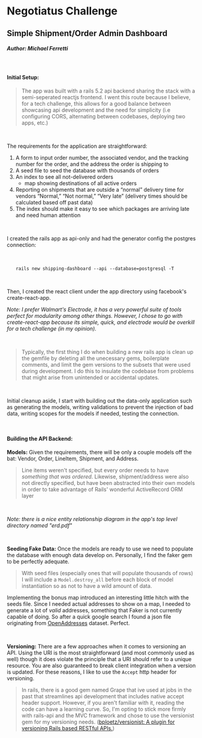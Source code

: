 # Negotiatus Challenge
## Simple Shipment/Order Admin Dashboard
##### Author: Michael Ferretti

<br />

#### Initial Setup:

>The app was built with a rails 5.2 api backend sharing the stack with a semi-seperated reactjs frontend. I went this route because I believe, for a tech challenge, this allows for a good balance between showcasing api development and the need for simplicity (i.e configuring CORS, alternating between codebases, deploying two apps, etc.)
  
<br />

The requirements for the application are straightforward:

1. A form to input order number, the associated vendor, and the tracking number for the order, and the address the order is shipping to
2. A seed file to seed the database with thousands of orders
3. An index to see all not-delivered orders 
    - map showing destinations of all active orders
4. Reporting on shipments that are outside a “normal” delivery time for vendors “Normal,” “Not normal,” “Very late” (delivery times should be calculated based off past data)
5. The index should make it easy to see which packages are arriving late and need human attention

<br />

I created the rails app as api-only and had the generator config the postgres connection:

<br />

&nbsp;&nbsp;&nbsp;&nbsp;&nbsp;&nbsp;`rails new shipping-dashboard --api --database=postgresql -T`

<br />

Then, I created the react client under the app directory using facebook's create-react-app. 

_Note: I prefer Walmart's Electrode, it has a very powerful suite of tools perfect for modularity among other things. However, I chose to go with create-react-app because its simple, quick, and electrode would be overkill for a tech challenge (in my opinion)._

<br />

>Typically, the first thing I do when building a new rails app is clean up the gemfile by deleting all the unecessary gems, boilerplate comments, and limit the gem versions to the subsets that were used during development. I do this to insulate the codebase from problems that might arise from unintended or accidental updates.

<br />

Initial cleanup aside, I start with building out the data-only application such as generating the models, writing validations to prevent the injection of bad data, writing scopes for the models if needed, testing the connection.

<br />

#### Building the API Backend:


**Models:** Given the requirements, there will be only a couple models off the bat: Vendor, Order, LineItem, Shipment, and Address.


>Line items weren't specified, but every order needs to have _something that was ordered_. Likewise, shipment/address were also not directly specified, but have been abstracted into their own models in order to take advantage of Rails' wonderful ActiveRecord ORM layer

<br />

_Note: there is a nice entity relationship diagram in the app's top level directory named "erd.pdf"_

<br />

**Seeding Fake Data:** Once the models are ready to use we need to populate the database with enough data develop on. Personally, I find the faker gem to be perfectly adequate.

>With seed files (especially ones that will populate thousands of rows) I will include a `Model.destroy_all` before each block of model instantiation so as not to have a wild amount of data.

Implementing the bonus map introduced an interesting little hitch with the seeds file. Since I needed actual addresses to show on a map, I needed to generate a lot of _valid_ addresses, something that Faker is not currently capable of doing. So after a quick google search I found a json file originating from [OpenAddresses](http://results.openaddresses.io/) dataset. Perfect. 

<br />

**Versioning:** There are a few approaches when it comes to versioning an API. Using the URI is the most straightforward (and most commonly used as well) though it does violate the principle that a URI should refer to a unique resource. You are also guaranteed to break client integration when a version is updated. For these reasons, I like to use the `Accept` http header for versioning. 

>In rails, there is a good gem named Grape that ive used at jobs in the past that streamlines api development that includes native accept header support. However, if you aren't familiar with it, reading the code can have a learning curve. So, I'm opting to stick more firmly with rails-api and the MVC framework and chose to use the versionist gem for my versioning needs. ([bploetz/versionist: A plugin for versioning Rails based RESTful APIs.](https://github.com/bploetz/versionist))


